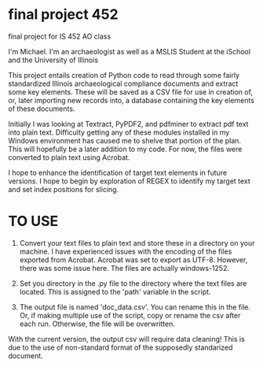 # final project 452
final project for IS 452 AO class

I'm Michael. I'm an archaeologist as well as a MSLIS Student at the iSchool and the University of Illinois


This project entails creation of Python code to read through some fairly standardized Illinois archaeological compliance documents and extract some key elements. These will be saved as a CSV file for use in creation of, or, later importing new records into, a database containing the key elements of these documents.

Initially I was looking at Textract, PyPDF2, and pdfminer to extract pdf text into plain text. Difficulty getting any of these modules installed in my Windows environment has caused me to shelve that portion of the plan. This will hopefully be a later addition to my code. For now, the files were converted to plain text using Acrobat.

I hope to enhance the identification of target text elements in future versions. I hope to begin by exploration of REGEX to identify my target text and set index positions for slicing.

# TO USE
1) Convert your text files to plain text and store these in a directory on your machine.
     I have experienced issues with the encoding of the files exported from Acrobat. Acrobat was set to export as UTF-8. However, there was      some issue here. The files are actually windows-1252. 
     
2) Set you directory in the .py file to the directory where the text files are located. This is assigned to the 'path' variable in the script.

3) The output file is named 'doc_data.csv'. You can rename this in the file. Or, if making multiple use of the script, copy or rename the csv after each run. Otherwise, the file will be overwritten.

With the current version, the output csv will require data cleaning! This is due to the use of non-standard format of the supposedly standarized document. 
